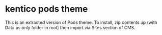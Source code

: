 # kentico pods theme

This is an extracted version of Pods theme.    To install, zip contents up (with Data as only folder in root) then import via Sites section of CMS.